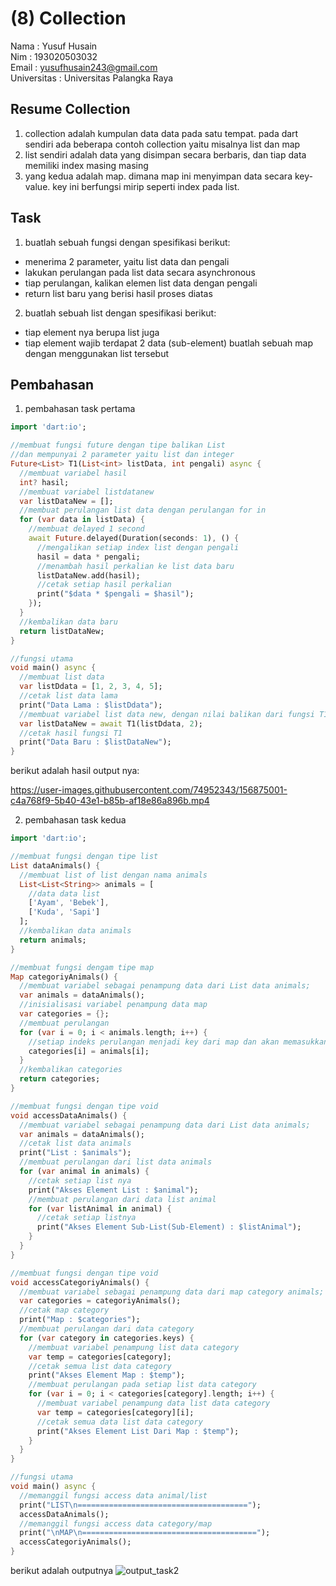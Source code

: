 # (8) Collection
Nama : Yusuf Husain <br>
Nim : 193020503032 <br>
Email : yusufhusain243@gmail.com <br>
Universitas : Universitas Palangka Raya

## Resume Collection
1. collection adalah kumpulan data data pada satu tempat. pada dart sendiri ada beberapa contoh collection yaitu misalnya list dan map
2. list sendiri adalah data yang disimpan secara berbaris, dan tiap data memiliki index masing masing
3. yang kedua adalah map. dimana map ini menyimpan data secara key-value. key ini berfungsi mirip seperti index pada list.

## Task
1. buatlah sebuah fungsi dengan spesifikasi berikut:
- menerima 2 parameter, yaitu list data dan pengali
- lakukan perulangan pada list data secara asynchronous
- tiap perulangan, kalikan elemen list data dengan pengali
- return list baru yang berisi hasil proses diatas
2. buatlah sebuah list dengan spesifikasi berikut:
- tiap element nya berupa list juga
- tiap element wajib terdapat 2 data (sub-element)
buatlah sebuah map dengan menggunakan list tersebut

## Pembahasan
1. pembahasan task pertama
```dart
import 'dart:io';

//membuat fungsi future dengan tipe balikan List
//dan mempunyai 2 parameter yaitu list dan integer
Future<List> T1(List<int> listData, int pengali) async {
  //membuat variabel hasil
  int? hasil;
  //membuat variabel listdatanew
  var listDataNew = [];
  //membuat perulangan list data dengan perulangan for in
  for (var data in listData) {
    //membuat delayed 1 second
    await Future.delayed(Duration(seconds: 1), () {
      //mengalikan setiap index list dengan pengali
      hasil = data * pengali;
      //menambah hasil perkalian ke list data baru
      listDataNew.add(hasil);
      //cetak setiap hasil perkalian
      print("$data * $pengali = $hasil");
    });
  }
  //kembalikan data baru
  return listDataNew;
}

//fungsi utama
void main() async {
  //membuat list data
  var listDdata = [1, 2, 3, 4, 5];
  //cetak list data lama
  print("Data Lama : $listDdata");
  //membuat variabel list data new, dengan nilai balikan dari fungsi T1
  var listDataNew = await T1(listDdata, 2);
  //cetak hasil fungsi T1
  print("Data Baru : $listDataNew");
}
```
berikut adalah hasil output nya:


https://user-images.githubusercontent.com/74952343/156875001-c4a768f9-5b40-43e1-b85b-af18e86a896b.mp4



2. pembahasan task kedua
```dart
import 'dart:io';

//membuat fungsi dengan tipe list
List dataAnimals() {
  //membuat list of list dengan nama animals
  List<List<String>> animals = [
    //data data list
    ['Ayam', 'Bebek'],
    ['Kuda', 'Sapi']
  ];
  //kembalikan data animals
  return animals;
}

//membuat fungsi dengam tipe map
Map categoriyAnimals() {
  //membuat variabel sebagai penampung data dari List data animals;
  var animals = dataAnimals();
  //inisialisasi variabel penampung data map
  var categories = {};
  //membuat perulangan
  for (var i = 0; i < animals.length; i++) {
    //setiap indeks perulangan menjadi key dari map dan akan memasukkan data list animals ke masing masing key
    categories[i] = animals[i];
  }
  //kembalikan categories
  return categories;
}

//membuat fungsi dengan tipe void
void accessDataAnimals() {
  //membuat variabel sebagai penampung data dari List data animals;
  var animals = dataAnimals();
  //cetak list data animals
  print("List : $animals");
  //membuat perulangan dari list data animals
  for (var animal in animals) {
    //cetak setiap list nya
    print("Akses Element List : $animal");
    //membuat perulangan dari data list animal
    for (var listAnimal in animal) {
      //cetak setiap listnya
      print("Akses Element Sub-List(Sub-Element) : $listAnimal");
    }
  }
}

//membuat fungsi dengan tipe void
void accessCategoriyAnimals() {
  //membuat variabel sebagai penampung data dari map category animals;
  var categories = categoriyAnimals();
  //cetak map category
  print("Map : $categories");
  //membuat perulangan dari data category
  for (var category in categories.keys) {
    //membuat variabel penampung list data category
    var temp = categories[category];
    //cetak semua list data category
    print("Akses Element Map : $temp");
    //membuat perulangan pada setiap list data category
    for (var i = 0; i < categories[category].length; i++) {
      //membuat variabel penampung data list data category
      var temp = categories[category][i];
      //cetak semua data list data category
      print("Akses Element List Dari Map : $temp");
    }
  }
}

//fungsi utama
void main() async {
  //memanggil fungsi access data animal/list
  print("LIST\n======================================");
  accessDataAnimals();
  //memanggil fungsi access data category/map
  print("\nMAP\n=======================================");
  accessCategoriyAnimals();
}

```
berikut adalah outputnya
![output_task2](https://user-images.githubusercontent.com/74952343/156875096-aac0cf6e-fc0c-4bd2-ba37-9b3508c800a2.jpeg)
